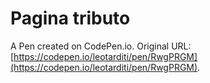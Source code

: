 # Pagina tributo

A Pen created on CodePen.io. Original URL: [https://codepen.io/leotarditi/pen/RwgPRGM](https://codepen.io/leotarditi/pen/RwgPRGM).


